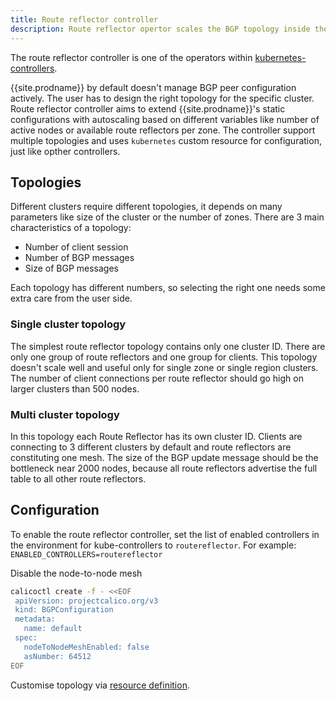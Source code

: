 ```yaml
---
title: Route reflector controller
description: Route reflector opertor scales the BGP topology inside the cluster based on given config.
---
```


The route reflector controller is one of the operators within [kubernetes-controllers]({{site.baseurl}}/reference/kube-controllers/configuration).

{{site.prodname}} by default doesn't manage BGP peer configuration actively. The user has to design the right topology for the specific cluster.
Route reflector controller aims to extend {{site.prodname}}'s static configurations with autoscaling based on different variables like number of active nodes or available route reflectors per zone.
The controller support multiple topologies and uses `kubernetes` custom resource for configuration, just like opther controllers.

## Topologies

Different clusters require different topologies, it depends on many parameters like size of the cluster or the number of zones. There are 3 main characteristics of a topology:

 * Number of client session
 * Number of BGP messages
 * Size of BGP messages

Each topology has different numbers, so selecting the right one needs some extra care from the user side.

### Single cluster topology

The simplest route reflector topology contains only one cluster ID. There are only one group of route reflectors and one group for clients. This topology doesn't scale well and useful only for single zone or single region clusters. The number of client connections per route reflector should go high on larger clusters than 500 nodes.

### Multi cluster topology

In this topology each Route Reflector has its own cluster ID. Clients are connecting to 3 different clusters by default and route reflectors are constituting one mesh. The size of the BGP update message should be the bottleneck near 2000 nodes, because all route reflectors advertise the full table to all other route reflectors.

## Configuration

To enable the route reflector controller, set the list of enabled controllers
in the environment for kube-controllers to `routereflector`. For example: `ENABLED_CONTROLLERS=routereflector`

Disable the node-to-node mesh

```bash
calicoctl create -f - <<EOF
 apiVersion: projectcalico.org/v3
 kind: BGPConfiguration
 metadata:
   name: default
 spec:
   nodeToNodeMeshEnabled: false
   asNumber: 64512
EOF
```

Customise topology via [resource definition]({{site.baseurl}}/reference/resources/kubecontrollersconfig).

[in-cluster-config]: https://kubernetes.io/docs/tasks/access-application-cluster/access-cluster/#accessing-the-api-from-a-pod
[kubeconfig]: https://kubernetes.io/docs/concepts/configuration/organize-cluster-access-kubeconfig/
